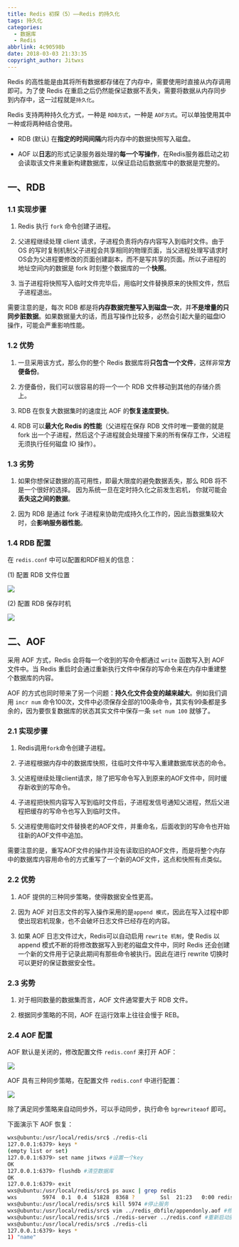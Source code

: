 ```yaml
---
title: Redis 初探（5）——Redis 的持久化
tags: 持久化
categories: 
  - 数据库
  - Redis
abbrlink: 4c90598b
date: 2018-03-03 21:33:35
copyright_author: Jitwxs
---
```


Redis 的高性能是由其将所有数据都存储在了内存中，需要使用时直接从内存调用即可。为了使 Redis 在重启之后仍然能保证数据不丢失，需要将数据从内存同步到内存中，这一过程就是`持久化`。

Redis 支持两种持久化方式，一种是 `RDB方式`，一种是 `AOF方式`。可以单独使用其中一种或将两种结合使用。

- RDB (默认) 在**指定的时间间隔**内将内存中的数据快照写入磁盘。

- AOF 以**日志**的形式记录服务器处理的**每一个写操作**，在Redis服务器启动之初会读取该文件来重新构建数据库，以保证启动后数据库中的数据是完整的。

## 一、RDB

### 1.1 实现步骤

1. Redis 执行 `fork` 命令创建子进程。

2. 父进程继续处理 client 请求，子进程负责将内存内容写入到临时文件。由于 OS 的写时复制机制父子进程会共享相同的物理页面，当父进程处理写请求时OS会为父进程要修改的页面创建副本，而不是写共享的页面。所以子进程的地址空间内的数据是 fork 时刻整个数据库的一个**快照**。

3. 当子进程将快照写入临时文件完毕后，用临时文件替换原来的快照文件，然后子进程退出。

需要注意的是，每次 RDB 都是将**内存数据完整写入到磁盘一次**，并**不是增量的只同步脏数据**。如果数据量大的话，而且写操作比较多，必然会引起大量的磁盘IO操作，可能会严重影响性能。

### 1.2 优势

1. 一旦采用该方式，那么你的整个 Redis 数据库将**只包含一个文件**，这样非常**方便备份**。

2. 方便备份，我们可以很容易的将一个一个 RDB 文件移动到其他的存储介质上。

3. RDB 在恢复大数据集时的速度比 AOF 的**恢复速度要快**。

4. RDB 可以**最大化 Redis 的性能**（父进程在保存 RDB 文件时唯一要做的就是 fork 出一个子进程，然后这个子进程就会处理接下来的所有保存工作，父进程无须执行任何磁盘 IO 操作）。

### 1.3 劣势

1. 如果你想保证数据的高可用性，即最大限度的避免数据丢失，那么 RDB 将不是一个很好的选择。 因为系统一旦在定时持久化之前发生宕机， 你就可能会**丢失这之间的数据**。

2. 因为 RDB 是通过 fork 子进程来协助完成持久化工作的，因此当数据集较大时，会**影响服务器性能**。

### 1.4 RDB 配置

在 `redis.conf` 中可以配置和RDF相关的信息：

(1) 配置 RDB 文件位置

![](https://cdn.jsdelivr.net/gh/jitwxs/cdn/blog/posts/20180303205645415.png)

(2) 配置 RDB 保存时机

![](https://cdn.jsdelivr.net/gh/jitwxs/cdn/blog/posts/20180303205724127.png)

## 二、AOF

采用 AOF 方式，Redis 会将每一个收到的写命令都通过 `write` 函数写入到 AOF 文件中。当 Redis 重启时会通过重新执行文件中保存的写命令来在内存中重建整个数据库的内容。

AOF 的方式也同时带来了另一个问题：**持久化文件会变的越来越大**。例如我们调用 `incr num` 命令100次，文件中必须保存全部的100条命令，其实有99条都是多余的，因为要恢复数据库的状态其实文件中保存一条 `set num 100` 就够了。

### 2.1 实现步骤

1. Redis调用`fork`命令创建子进程。

2. 子进程根据内存中的数据库快照，往临时文件中写入重建数据库状态的命令。

3. 父进程继续处理client请求，除了把写命令写入到原来的AOF文件中，同时缓存新收到的写命令。

4. 子进程把快照内容写入写到临时文件后，子进程发信号通知父进程，然后父进程把缓存的写命令也写入到临时文件。

5. 父进程使用临时文件替换老的AOF文件，并重命名，后面收到的写命令也开始往新的AOF文件中追加。

需要注意的是，重写AOF文件的操作并没有读取旧的AOF文件，而是将整个内存中的数据库内容用命令的方式重写了一个新的AOF文件，这点和快照有点类似。

### 2.2 优势

1. AOF 提供的三种同步策略，使得数据安全性更高。

2. 因为 AOF 对日志文件的写入操作采用的是`append 模式`，因此在写入过程中即使出现宕机现象，也不会破坏日志文件已经存在的内容。

3. 如果 AOF 日志文件过大，Redis可以自动启用 `rewrite 机制`，使 Redis 以 append 模式不断的将修改数据写入到老的磁盘文件中，同时 Redis 还会创建一个新的文件用于记录此期间有那些命令被执行。因此在进行 rewrite 切换时可以更好的保证数据安全性。

### 2.3 劣势

1. 对于相同数量的数据集而言，AOF 文件通常要大于 RDB 文件。

2. 根据同步策略的不同，AOF 在运行效率上往往会慢于 REB。

### 2.4 AOF 配置

AOF 默认是关闭的，修改配置文件 `redis.conf` 来打开 AOF：

![](https://cdn.jsdelivr.net/gh/jitwxs/cdn/blog/posts/20180303211647852.png)

AOF 具有三种同步策略，在配置文件 `redis.conf` 中进行配置：

![](https://cdn.jsdelivr.net/gh/jitwxs/cdn/blog/posts/20180303211902488.png)

除了满足同步策略来自动同步外，可以手动同步，执行命令 `bgrewriteaof` 即可。

下面演示下 AOF 恢复：

```bash
wxs@ubuntu:/usr/local/redis/src$ ./redis-cli 
127.0.0.1:6379> keys *
(empty list or set)
127.0.0.1:6379> set name jitwxs #设置一个key
OK
127.0.0.1:6379> flushdb #清空数据库
OK
127.0.0.1:6379> exit
wxs@ubuntu:/usr/local/redis/src$ ps auxc | grep redis
wxs        5974  0.1  0.4  51828  8368 ?        Ssl  21:23   0:00 redis-server
wxs@ubuntu:/usr/local/redis/src$ kill 5974 #停止服务
wxs@ubuntu:/usr/local/redis/src$ vim ../redis_dbfile/appendonly.aof #修改AOF文件并删除掉最后一行的flushdb命令
wxs@ubuntu:/usr/local/redis/src$ ./redis-server ../redis.conf #重新启动服务，数据被恢复
wxs@ubuntu:/usr/local/redis/src$ ./redis-cli 
127.0.0.1:6379> keys *
1) "name"
```
